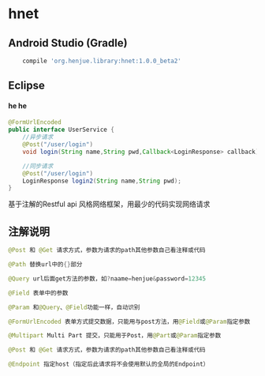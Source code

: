 # hnet

## Android Studio (Gradle)
```gradle
    compile 'org.henjue.library:hnet:1.0.0_beta2'
```
## Eclipse
#### he he 


```java
@FormUrlEncoded
public interface UserService {
    //异步请求
    @Post("/user/login")
    void login(String name,String pwd,Callback<LoginResponse> callback);

    //同步请求
    @Post("/user/login")
    LoginResponse login2(String name,String pwd);
}
```

基于注解的Restful api 风格网络框架，用最少的代码实现网络请求

## 注解说明
```java
@Post 和 @Get 请求方式，参数为请求的path其他参数自己看注释或代码
```
```java
@Path 替换url中的{}部分
```
```java
@Query url后面get方法的参数，如?naame=henjue&password=12345
```
```java
@Field 表单中的参数
```
```java
@Param 和@Query、@Field功能一样，自动识别
```
```java
@FormUrlEncoded 表单方式提交数据，只能用与post方法，用@Field或@Param指定参数
```
```java
@Multipart Multi Part 提交，只能用于Post，用@Part或@Param指定参数
```
```java
@Post 和 @Get 请求方式，参数为请求的path其他参数自己看注释或代码
```
```java
@Endpoint 指定host（指定后此请求将不会使用默认的全局的Endpoint）
```
